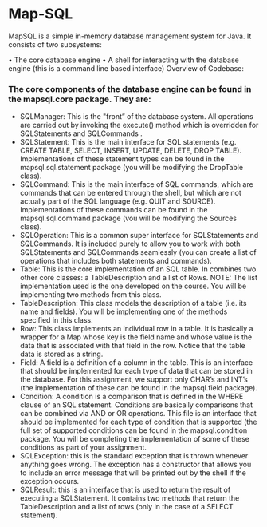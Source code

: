 # Map-SQL
MapSQL is a simple in-memory database management system for Java.  It  consists  of  two subsystems:

•	The core database engine
•	A shell for interacting with the database engine (this is a command line based interface)
Overview of Codebase:

### The core components of the database engine can be found in the mapsqI.core package. They are:

* SQLManager: This is the "front” of the database system. All operations are carried out by invoking the execute() method which is overridden for SQLStatements and SQLCommands .
*	SQLStatement: This is the main interface for SQL statements (e.g. CREATE TABLE, SELECT, INSERT, UPDATE, DELETE, DROP TABLE). Implementations of these statement types can be found in the mapsql.sql.statement package (you will be modifying the DropTable class).
*	SQLCommand: This is the main interface of SQL  commands,  which are commands  that can  be entered through the shell, but which are not actually part of the SQL language (e.g. QUIT and SOURCE). Implementations of these commands can be  found  in  the mapsql.sql.command package (vou will be modifying the Sources class).
*	SQLOperation: This  is a common  super  interface  for SQLStatements  and SQLCommands.  It is included purely to allow you to work with both SQLStatements and SQLCommands seamlessly (you can create a list of operations that includes  both  statements  and commands).
*	Table: This  is the core implementation of an SQL table.  In combines  two  other core classes:  a TableDescription and a list of Rows. NOTE: The list implementation used is the one developed on the course. You will be implementing two methods from this class.
*	TableDescription: This class models the description of a table (i.e. its name  and fields).  You will be implementing one of the methods specified in this class.
*	Row: This class implements an individual row in a table. It is basically a wrapper for a Map whose key is the field name and whose value is the data that is associated with that field  in the row. Notice that the table data is stored as a string.
*	Field: A field is a definition of a column in the table. This is an interface that should be implemented for each tvpe of data that can be stored in the database.  For this  assignment, we support only CHAR’s and INT’s (the implementation of these can be found in the mapsql.field package).
*	Condition: A condition is a comparison that is defined in the WHERE clause of an SQL statement. Conditions are basically comparisons that can be combined via AND or OR operations. This file is an interface that should be implemented for each  type  of condition that is supported (the full set of supported conditions can be found in the mapsqI.condition package. You will be completing the implementation of some of these conditions as part of your assignment.
*	SQLException: this is the standard exception that is thrown whenever anything goes wrong. The exception has a constructor that allows you to include an error message that will be printed out by the shell if the exception occurs.
*	SQLResult: this  is an interface  that is used to return the result of executing  a SQLStatement. It contains two methods that return  the TableDescription and a list of rows  (only in the case of a SELECT statement).
